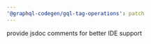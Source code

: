 ```yaml
---
'@graphql-codegen/gql-tag-operations': patch
---
```


provide jsdoc comments for better IDE support
